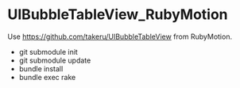UIBubbleTableView_RubyMotion
============================

Use https://github.com/takeru/UIBubbleTableView from RubyMotion.

* git submodule init
* git submodule update
* bundle install
* bundle exec rake

